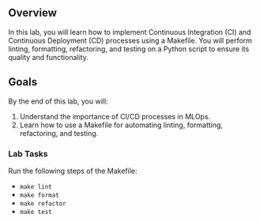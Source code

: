 ## Overview

In this lab, you will learn how to implement Continuous Integration (CI) and Continuous Deployment (CD) processes using a Makefile. You will perform linting, formatting, refactoring, and testing on a Python script to ensure its quality and functionality.

## Goals

By the end of this lab, you will:

1. Understand the importance of CI/CD processes in MLOps.
2. Learn how to use a Makefile for automating linting, formatting, refactoring, and testing.


### Lab Tasks

Run the following steps of the Makefile:
   - `make lint`
   - `make format`
   - `make refactor`
   - `make test`
